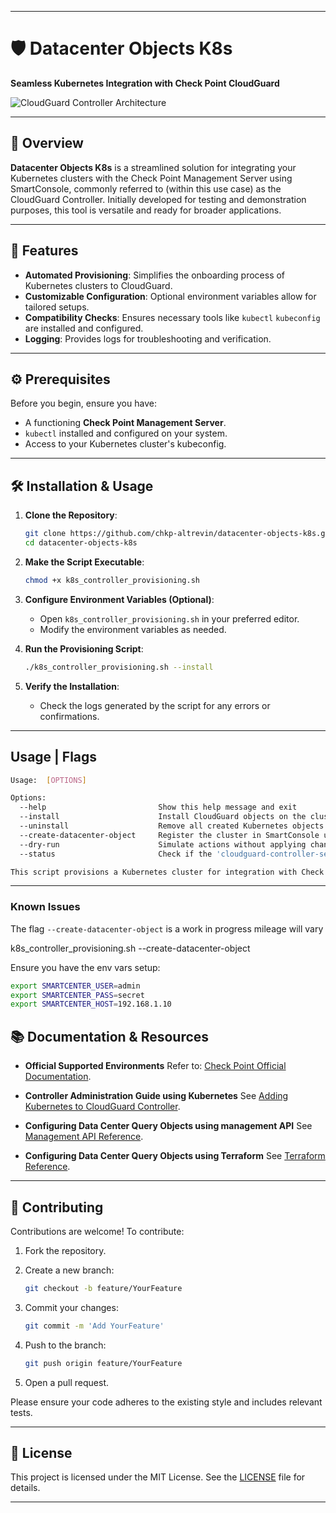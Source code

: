 
---

# 🛡️ Datacenter Objects K8s

**Seamless Kubernetes Integration with Check Point CloudGuard**

![CloudGuard Controller Architecture](https://sc1.checkpoint.com/documents/R81.20/WebAdminGuides/EN/CP_R81.20_CloudGuard_Controller_AdminGuide/Content/Resources/Images/Images-for-CGRDG/CloudGuard_Controller_arch.png)

---

## 🚀 Overview

**Datacenter Objects K8s** is a streamlined solution for integrating your Kubernetes clusters with the Check Point Management Server using SmartConsole, commonly referred to (within this use case) as the CloudGuard Controller. Initially developed for testing and demonstration purposes, this tool is versatile and ready for broader applications.

---

## 🧰 Features

* **Automated Provisioning**: Simplifies the onboarding process of Kubernetes clusters to CloudGuard.
* **Customizable Configuration**: Optional environment variables allow for tailored setups.
* **Compatibility Checks**: Ensures necessary tools like `kubectl` `kubeconfig` are installed and configured.
* **Logging**: Provides logs for troubleshooting and verification.

---

## ⚙️ Prerequisites

Before you begin, ensure you have:

* A functioning **Check Point Management Server**.
* `kubectl` installed and configured on your system.
* Access to your Kubernetes cluster's kubeconfig.

---

## 🛠️ Installation & Usage

1. **Clone the Repository**:

   ```bash
   git clone https://github.com/chkp-altrevin/datacenter-objects-k8s.git
   cd datacenter-objects-k8s
   ```

2. **Make the Script Executable**:

   ```bash
   chmod +x k8s_controller_provisioning.sh
   ```

3. **Configure Environment Variables (Optional)**:

   * Open `k8s_controller_provisioning.sh` in your preferred editor.
   * Modify the environment variables as needed.

4. **Run the Provisioning Script**:

   ```bash
   ./k8s_controller_provisioning.sh --install
   ```

5. **Verify the Installation**:

   * Check the logs generated by the script for any errors or confirmations.

---

## Usage | Flags

```bash
Usage:  [OPTIONS]

Options:
  --help                         Show this help message and exit
  --install                      Install CloudGuard objects on the cluster
  --uninstall                    Remove all created Kubernetes objects
  --create-datacenter-object     Register the cluster in SmartConsole using the API
  --dry-run                      Simulate actions without applying changes
  --status                       Check if the 'cloudguard-controller-secret' exists and show details

This script provisions a Kubernetes cluster for integration with Check Point CloudGuard.
```
---

### Known Issues

The flag `--create-datacenter-object` is a work in progress mileage will vary

k8s_controller_provisioning.sh --create-datacenter-object

Ensure you have the env vars setup:

```bash
export SMARTCENTER_USER=admin
export SMARTCENTER_PASS=secret
export SMARTCENTER_HOST=192.168.1.10
```

## 📚 Documentation & Resources

* **Official Supported Environments** Refer to: [Check Point Official Documentation](https://sc1.checkpoint.com/documents/R81.20/WebAdminGuides/EN/CP_R81.20_CloudGuard_Controller_AdminGuide/Content/Topics-CGRDG/Introduction.htm).

* **Controller Administration Guide using Kubernetes**
See [Adding Kubernetes to CloudGuard Controller](https://sc1.checkpoint.com/documents/R81.20/WebAdminGuides/EN/CP_R81.20_CloudGuard_Controller_AdminGuide/Content/Topics-CGRDG/Supported-Data-Centers-Kubernetes.htm?tocpath=Supported%20Data%20Centers%7CCloudGuard%20Controller%20for%20Kubernetes%7C_____0#CloudGuard_Controller_for_Kubernetes).

* **Configuring Data Center Query Objects using management API**
See [Management API Reference](https://sc1.checkpoint.com/documents/latest/APIs/index.html#cli/add-data-center-server~v1.9.1).

* **Configuring Data Center Query Objects using Terraform**
See [Terraform Reference](https://registry.terraform.io/providers/CheckPointSW/checkpoint/latest/docs/resources/checkpoint_management_kubernetes_data_center_server).

---

## 🤝 Contributing

Contributions are welcome! To contribute:

1. Fork the repository.
2. Create a new branch:

   ```bash
   git checkout -b feature/YourFeature
   ```
3. Commit your changes:

   ```bash
   git commit -m 'Add YourFeature'
   ```
4. Push to the branch:

   ```bash
   git push origin feature/YourFeature
   ```
5. Open a pull request.

Please ensure your code adheres to the existing style and includes relevant tests.

---

## 📄 License

This project is licensed under the MIT License. See the [LICENSE](LICENSE) file for details.

---

